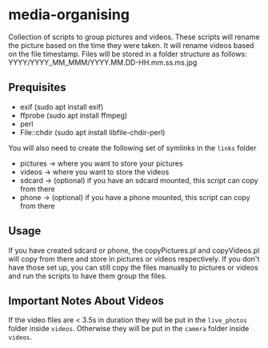 # media-organising

Collection of scripts to group pictures and videos. These scripts will rename the picture based on the time they were taken. It will rename videos based on the file timestamp.
Files will be stored in a folder structure as follows: YYYY/YYYY_MM_MMM/YYYY.MM.DD-HH.mm.ss.ms.jpg

## Prequisites
* exif (sudo apt install exif)
* ffprobe (sudo apt install ffmpeg)
* perl
* File::chdir (sudo apt install libfile-chdir-perl)

You will also need to create the following set of symlinks in the `links` folder
* pictures -> where you want to store your pictures
* videos -> where you want to store the videos
* sdcard -> (optional) if you have an sdcard mounted, this script can copy from there
* phone -> (optional) if you have a phone mounted, this script can copy from there

## Usage
If you have created sdcard or phone, the copyPictures.pl and copyVideos.pl will copy from there and store in pictures or videos respectively. If you don't have those set up, you can still copy the files manually to pictures or videos and run the scripts to have them group the files.

## Important Notes About Videos
If the video files are < 3.5s in duration they will be put in the `live_photos` folder inside `videos`. Otherwise they will be put in the `camera` folder inside `videos`.

